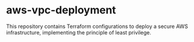 # aws-vpc-deployment
This repository contains Terraform configurations to deploy a secure AWS infrastructure, implementing the principle of least privilege.
